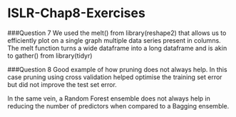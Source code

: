# ISLR-Chap8-Exercises

###Question 7
We used the melt() from library(reshape2) that allows us to efficiently plot on a single graph multiple data series present in columns. The melt function turns a wide dataframe into a long dataframe and is akin to gather() from library(tidyr)


###Question 8
Good example of how pruning does not always help. In this case pruning using cross validation helped optimise the training set error but did not improve the test set error.

In the same vein, a Random Forest ensemble does not always help in reducing the number of predictors when compared to a Bagging ensemble.